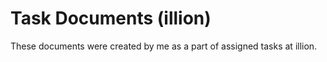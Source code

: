 # Task Documents (illion)

These documents were created by me as a part of assigned tasks at illion. 
